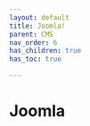 ```yaml
---
layout: default
title: Joomla!
parent: CMS
nav_order: 6
has_children: true
has_toc: true

---
```


# Joomla
